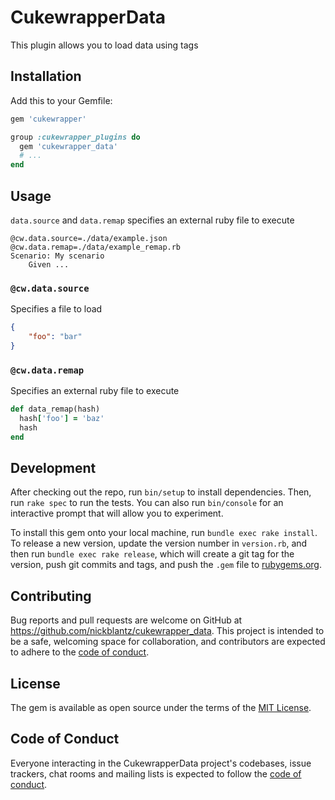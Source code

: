 # CukewrapperData

This plugin allows you to load data using tags

## Installation

Add this to your Gemfile:

```ruby
gem 'cukewrapper'

group :cukewrapper_plugins do
  gem 'cukewrapper_data'
  # ...
end
```

## Usage

`data.source`  and `data.remap` specifies an external ruby file to execute

```gherkin
@cw.data.source=./data/example.json @cw.data.remap=./data/example_remap.rb
Scenario: My scenario
    Given ...
```

### `@cw.data.source`

Specifies a file to load

```json
{
    "foo": "bar"
}
```

### `@cw.data.remap`

Specifies an external ruby file to execute

```ruby
def data_remap(hash)
  hash['foo'] = 'baz'
  hash
end

```

## Development

After checking out the repo, run `bin/setup` to install dependencies. Then, run `rake spec` to run the tests. You can also run `bin/console` for an interactive prompt that will allow you to experiment.

To install this gem onto your local machine, run `bundle exec rake install`. To release a new version, update the version number in `version.rb`, and then run `bundle exec rake release`, which will create a git tag for the version, push git commits and tags, and push the `.gem` file to [rubygems.org](https://rubygems.org).

## Contributing

Bug reports and pull requests are welcome on GitHub at https://github.com/nickblantz/cukewrapper_data. This project is intended to be a safe, welcoming space for collaboration, and contributors are expected to adhere to the [code of conduct](https://github.com/nickblantz/cukewrapper_data/blob/master/CODE_OF_CONDUCT.md).


## License

The gem is available as open source under the terms of the [MIT License](https://opensource.org/licenses/MIT).

## Code of Conduct

Everyone interacting in the CukewrapperData project's codebases, issue trackers, chat rooms and mailing lists is expected to follow the [code of conduct](https://github.com/nickblantz/cukewrapper_data/blob/master/CODE_OF_CONDUCT.md).
